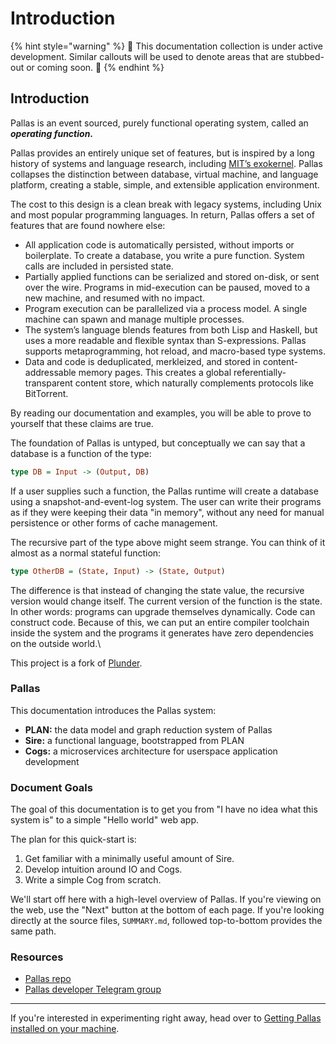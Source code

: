 # Introduction

{% hint style="warning" %}
🚧 This documentation collection is under active development. Similar callouts will be used to denote areas that are stubbed-out or coming soon. 🚧
{% endhint %}

## Introduction

Pallas is an event sourced, purely functional operating system, called an _**operating function**_**.**&#x20;

Pallas provides an entirely unique set of features, but is inspired by a long history of systems and language research, including [MIT’s exokernel](https://pdos.csail.mit.edu/archive/exo/). Pallas collapses the distinction between database, virtual machine, and language platform, creating a stable, simple, and extensible application environment.

The cost to this design is a clean break with legacy systems, including Unix and most popular programming languages. In return, Pallas offers a set of features that are found nowhere else:

* All application code is automatically persisted, without imports or boilerplate. To create a database, you write a pure function. System calls are included in persisted state.
* Partially applied functions can be serialized and stored on-disk, or sent over the wire. Programs in mid-execution can be paused, moved to a new machine, and resumed with no impact.
* Program execution can be parallelized via a process model. A single machine can spawn and manage multiple processes.
* The system’s language blends features from both Lisp and Haskell, but uses a more readable and flexible syntax than S-expressions. Pallas supports metaprogramming, hot reload, and macro-based type systems.&#x20;
* Data and code is deduplicated, merkleized, and stored in content-addressable memory pages. This creates a global referentially-transparent content store, which naturally complements protocols like BitTorrent.

By reading our documentation and examples, you will be able to prove to yourself that these claims are true.

The foundation of Pallas is untyped, but conceptually we can say that a database is a function of the type:

```haskell
type DB = Input -> (Output, DB)
```

If a user supplies such a function, the Pallas runtime will create a database using a snapshot-and-event-log system. The user can write their programs as if they were keeping their data "in memory", without any need for manual persistence or other forms of cache management.

The recursive part of the type above might seem strange. You can think of it almost as a normal stateful function:

```haskell
type OtherDB = (State, Input) -> (State, Output)
```

The difference is that instead of changing the state value, the recursive version would change itself. The current version of the function is the state. In other words: programs can upgrade themselves dynamically. Code can construct code. Because of this, we can put an entire compiler toolchain inside the system and the programs it generates have zero dependencies on the outside world.\


This project is a fork of [Plunder](https://sr.ht/\~plan/plunder/).

### Pallas

This documentation introduces the Pallas system:

* **PLAN:** the data model and graph reduction system of Pallas
* **Sire:** a functional language, bootstrapped from PLAN
* **Cogs:** a microservices architecture for userspace application development

### Document Goals

The goal of this documentation is to get you from "I have no idea what this system is" to a simple "Hello world" web app.

The plan for this quick-start is:

1. Get familiar with a minimally useful amount of Sire.
2. Develop intuition around IO and Cogs.
3. Write a simple Cog from scratch.

We'll start off here with a high-level overview of Pallas. If you're viewing on the web, use the "Next" button at the bottom of each page. If you're looking directly at the source files, `SUMMARY.md`, followed top-to-bottom provides the same path.

### Resources

* [Pallas repo](https://github.com/operating-function/pallas)
* [Pallas developer Telegram group](https://t.me/vaporwareNetwork)

***

If you're interested in experimenting right away, head over to [Getting Pallas installed on your machine](setup/installation.md).
